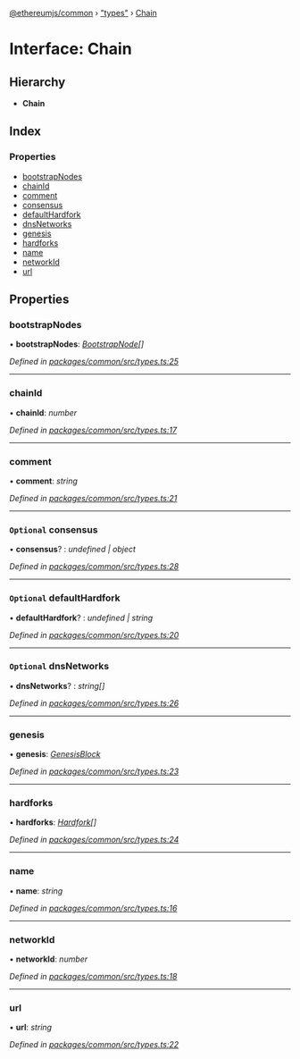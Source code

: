 [@ethereumjs/common](../README.md) › ["types"](../modules/_types_.md) › [Chain](_types_.chain.md)

# Interface: Chain

## Hierarchy

* **Chain**

## Index

### Properties

* [bootstrapNodes](_types_.chain.md#bootstrapnodes)
* [chainId](_types_.chain.md#chainid)
* [comment](_types_.chain.md#comment)
* [consensus](_types_.chain.md#optional-consensus)
* [defaultHardfork](_types_.chain.md#optional-defaulthardfork)
* [dnsNetworks](_types_.chain.md#optional-dnsnetworks)
* [genesis](_types_.chain.md#genesis)
* [hardforks](_types_.chain.md#hardforks)
* [name](_types_.chain.md#name)
* [networkId](_types_.chain.md#networkid)
* [url](_types_.chain.md#url)

## Properties

###  bootstrapNodes

• **bootstrapNodes**: *[BootstrapNode](_types_.bootstrapnode.md)[]*

*Defined in [packages/common/src/types.ts:25](https://github.com/ethereumjs/ethereumjs-vm/blob/master/packages/common/src/types.ts#L25)*

___

###  chainId

• **chainId**: *number*

*Defined in [packages/common/src/types.ts:17](https://github.com/ethereumjs/ethereumjs-vm/blob/master/packages/common/src/types.ts#L17)*

___

###  comment

• **comment**: *string*

*Defined in [packages/common/src/types.ts:21](https://github.com/ethereumjs/ethereumjs-vm/blob/master/packages/common/src/types.ts#L21)*

___

### `Optional` consensus

• **consensus**? : *undefined | object*

*Defined in [packages/common/src/types.ts:28](https://github.com/ethereumjs/ethereumjs-vm/blob/master/packages/common/src/types.ts#L28)*

___

### `Optional` defaultHardfork

• **defaultHardfork**? : *undefined | string*

*Defined in [packages/common/src/types.ts:20](https://github.com/ethereumjs/ethereumjs-vm/blob/master/packages/common/src/types.ts#L20)*

___

### `Optional` dnsNetworks

• **dnsNetworks**? : *string[]*

*Defined in [packages/common/src/types.ts:26](https://github.com/ethereumjs/ethereumjs-vm/blob/master/packages/common/src/types.ts#L26)*

___

###  genesis

• **genesis**: *[GenesisBlock](_types_.genesisblock.md)*

*Defined in [packages/common/src/types.ts:23](https://github.com/ethereumjs/ethereumjs-vm/blob/master/packages/common/src/types.ts#L23)*

___

###  hardforks

• **hardforks**: *[Hardfork](_types_.hardfork.md)[]*

*Defined in [packages/common/src/types.ts:24](https://github.com/ethereumjs/ethereumjs-vm/blob/master/packages/common/src/types.ts#L24)*

___

###  name

• **name**: *string*

*Defined in [packages/common/src/types.ts:16](https://github.com/ethereumjs/ethereumjs-vm/blob/master/packages/common/src/types.ts#L16)*

___

###  networkId

• **networkId**: *number*

*Defined in [packages/common/src/types.ts:18](https://github.com/ethereumjs/ethereumjs-vm/blob/master/packages/common/src/types.ts#L18)*

___

###  url

• **url**: *string*

*Defined in [packages/common/src/types.ts:22](https://github.com/ethereumjs/ethereumjs-vm/blob/master/packages/common/src/types.ts#L22)*
